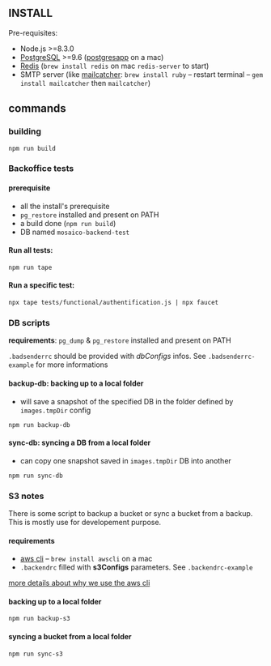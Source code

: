 
## INSTALL

Pre-requisites:

 - Node.js >=8.3.0
 - [PostgreSQL](https://www.postgresql.org/) >=9.6 ([postgresapp](http://postgresapp.com/) on a mac)
 - [Redis](https://redis.io/) (`brew install redis` on mac `redis-server` to start)
 - SMTP server (like [mailcatcher](https://mailcatcher.me/): `brew install ruby` – restart terminal – `gem install mailcatcher` then `mailcatcher`)

## commands

### building

`npm run build`

### Backoffice tests

#### prerequisite

- all the install's prerequisite
- `pg_restore` installed and present on PATH
- a build done (`npm run build`)
- DB named `mosaico-backend-test`

#### Run all tests:

`npm run tape`

#### Run a specific test:

`npx tape tests/functional/authentification.js | npx faucet`

### DB scripts

**requirements**: `pg_dump` & `pg_restore` installed and present on PATH

`.badsenderrc` should be provided with *dbConfigs* infos. See `.badsenderrc-example` for more informations

#### backup-db: backing up to a local folder

- will save a snapshot of the specified DB in the folder defined by `images.tmpDir` config

```
npm run backup-db
```

#### sync-db: syncing a DB from a local folder

- can copy one snapshot saved in `images.tmpDir` DB into another

```
npm run sync-db
```

### S3 notes

There is some script to backup a bucket or sync a bucket from a backup.  
This is mostly use for developement purpose.

#### requirements

- [aws cli](http://docs.aws.amazon.com/cli/latest/reference/) – `brew install awscli` on a mac
- `.backendrc` filled with **s3Configs** parameters. See `.backendrc-example`

[more details about why we use the aws cli](http://stackoverflow.com/questions/17832860/backup-strategies-for-aws-s3-bucket#answer-32927276)

#### backing up to a local folder

```
npm run backup-s3
```

#### syncing a bucket from a local folder

```
npm run sync-s3
```
